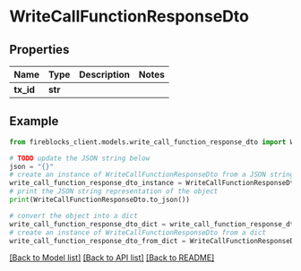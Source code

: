# WriteCallFunctionResponseDto


## Properties

Name | Type | Description | Notes
------------ | ------------- | ------------- | -------------
**tx_id** | **str** |  | 

## Example

```python
from fireblocks_client.models.write_call_function_response_dto import WriteCallFunctionResponseDto

# TODO update the JSON string below
json = "{}"
# create an instance of WriteCallFunctionResponseDto from a JSON string
write_call_function_response_dto_instance = WriteCallFunctionResponseDto.from_json(json)
# print the JSON string representation of the object
print(WriteCallFunctionResponseDto.to_json())

# convert the object into a dict
write_call_function_response_dto_dict = write_call_function_response_dto_instance.to_dict()
# create an instance of WriteCallFunctionResponseDto from a dict
write_call_function_response_dto_from_dict = WriteCallFunctionResponseDto.from_dict(write_call_function_response_dto_dict)
```
[[Back to Model list]](../README.md#documentation-for-models) [[Back to API list]](../README.md#documentation-for-api-endpoints) [[Back to README]](../README.md)


